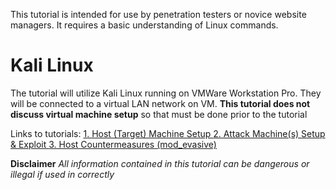 
This tutorial is intended for use by penetration testers or novice website managers.  It requires a basic understanding of Linux commands.

# Kali Linux
The tutorial will utilize Kali Linux running on VMWare Workstation Pro.  They will be connected to a virtual LAN network on VM.  **This tutorial does not discuss virtual machine setup** so that must be done prior to the tutorial

Links to tutorials:
 [1. Host (Target) Machine Setup ](../blob/master/HostSetup)
 [2. Attack Machine(s) Setup & Exploit ](../blob/master/AttackSetup)
 [3. Host Countermeasures (mod_evasive) ](../blob/master/Countermeasure)


**Disclaimer** 
_All information contained in this tutorial can be dangerous or illegal if used in correctly_
